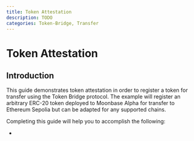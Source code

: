 ```yaml
---
title: Token Attestation
description: TODO
categories: Token-Bridge, Transfer
---
```


# Token Attestation

## Introduction

This guide demonstrates token attestation in order to register a token for transfer using the Token Bridge protocol. The example will register an arbitrary ERC-20 token deployed to Moonbase Alpha for transfer to Ethereum Sepolia but can be adapted for any supported chains.

Completing this guide will help you to accomplish the following:

- 